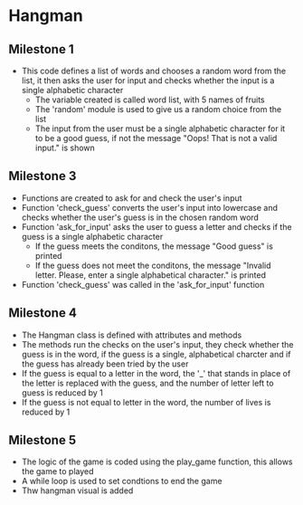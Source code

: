 # Hangman
## Milestone 1
- This code defines a list of words and chooses a random word from the list, it then asks the user for input and checks whether the input is a single alphabetic character
  - The variable created is called word list, with 5 names of fruits
  - The 'random' module is used to give us a random choice from the list
  - The input from the user must be a single alphabetic character for it to be a good guess, if not the message "Oops! That is not a valid input." is shown
  
## Milestone 3
- Functions are created to ask for and check the user's input
- Function 'check_guess' converts the user's input into lowercase and checks whether the user's guess is in the chosen random word
- Function 'ask_for_input' asks the user to guess a letter and checks if the guess is a single alphabetic character
  - If the guess meets the conditons, the message "Good guess" is printed
  - If the guess does not meet the conditons, the message "Invalid letter. Please, enter a single alphabetical character." is printed
- Function 'check_guess' was called in the 'ask_for_input' function

## Milestone 4
- The Hangman class is defined with attributes and methods
- The methods run the checks on the user's input, they check whether the guess is in the word, if the guess is a single, alphabetical charcter and if the guess has already been tried by the user
- If the guess is equal to a letter in the word, the '_' that stands in place of the letter is replaced with the guess, and the number of letter left to guess is reduced by 1
- If the guess is not equal to  letter in the word, the number of lives is reduced by 1

## Milestone 5
- The logic of the game is coded using the play_game function, this allows the game to played
- A while loop is used to set condtions to end the game
- Thw hangman visual is added 
